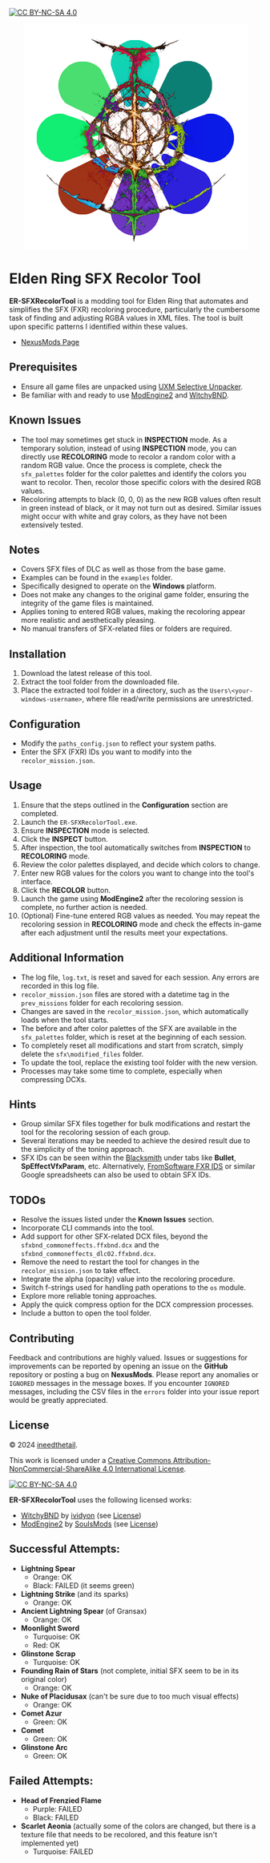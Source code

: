[![CC BY-NC-SA 4.0][cc-by-nc-sa-shield]][cc-by-nc-sa]

<p align="center">
  <img src="https://github.com/tfb-sv/ER-SFXRecolorTool/blob/main/builders/recolor_logo.png?raw=true" />
</p>

# Elden Ring SFX Recolor Tool

**ER-SFXRecolorTool** is a modding tool for Elden Ring that automates and simplifies the SFX (FXR) recoloring procedure, particularly the cumbersome task of finding and adjusting RGBA values in XML files. The tool is built upon specific patterns I identified within these values.

- [NexusMods Page](https://www.nexusmods.com/eldenring/mods/6795)

## Prerequisites
- Ensure all game files are unpacked using [UXM Selective Unpacker](https://github.com/Nordgaren/UXM-Selective-Unpack.git).
- Be familiar with and ready to use [ModEngine2](https://github.com/soulsmods/ModEngine2.git) and [WitchyBND](https://github.com/ividyon/WitchyBND.git).

## Known Issues
- The tool may sometimes get stuck in **INSPECTION** mode. As a temporary solution, instead of using **INSPECTION** mode, you can directly use **RECOLORING** mode to recolor a random color with a random RGB value. Once the process is complete, check the `sfx_palettes` folder for the color palettes and identify the colors you want to recolor. Then, recolor those specific colors with the desired RGB values.
- Recoloring attempts to black (0, 0, 0) as the new RGB values often result in green instead of black, or it may not turn out as desired. Similar issues might occur with white and gray colors, as they have not been extensively tested.

## Notes
- Covers SFX files of DLC as well as those from the base game.
- Examples can be found in the `examples` folder.
- Specifically designed to operate on the **Windows** platform.
- Does not make any changes to the original game folder, ensuring the integrity of the game files is maintained.
- Applies toning to entered RGB values, making the recoloring appear more realistic and aesthetically pleasing.
- No manual transfers of SFX-related files or folders are required.

## Installation
1. Download the latest release of this tool.
2. Extract the tool folder from the downloaded file.
3. Place the extracted tool folder in a directory, such as the `Users\<your-windows-username>`, where file read/write permissions are unrestricted.

## Configuration
- Modify the `paths_config.json` to reflect your system paths.
- Enter the SFX (FXR) IDs you want to modify into the `recolor_mission.json`.

## Usage
1. Ensure that the steps outlined in the **Configuration** section are completed.
2. Launch the `ER-SFXRecolorTool.exe`.
3. Ensure **INSPECTION** mode is selected.
4. Click the **INSPECT** button.
5. After inspection, the tool automatically switches from **INSPECTION** to **RECOLORING** mode.
6. Review the color palettes displayed, and decide which colors to change.
7. Enter new RGB values for the colors you want to change into the tool's interface.
8. Click the **RECOLOR** button.
9. Launch the game using **ModEngine2** after the recoloring session is complete, no further action is needed.
10. (Optional) Fine-tune entered RGB values as needed. You may repeat the recoloring session in **RECOLORING** mode and check the effects in-game after each adjustment until the results meet your expectations.

## Additional Information
- The log file, `log.txt`, is reset and saved for each session. Any errors are recorded in this log file.
- `recolor_mission.json` files are stored with a datetime tag in the `prev_missions` folder for each recoloring session.
- Changes are saved in the `recolor_mission.json`, which automatically loads when the tool starts.
- The before and after color palettes of the SFX are available in the `sfx_palettes` folder, which is reset at the beginning of each session.
- To completely reset all modifications and start from scratch, simply delete the `sfx\modified_files` folder.
- To update the tool, replace the existing tool folder with the new version.
- Processes may take some time to complete, especially when compressing DCXs.

## Hints
- Group similar SFX files together for bulk modifications and restart the tool for the recoloring session of each group.
- Several iterations may be needed to achieve the desired result due to the simplicity of the toning approach.
- SFX IDs can be seen within the [Blacksmith](https://github.com/vawser/Smithbox.git) under tabs like **Bullet**, **SpEffectVfxParam**, etc. Alternatively, [FromSoftware FXR IDS](https://docs.google.com/spreadsheets/d/1gmUiSpJtxFFl0g04MWMIIs37W13Yjp-WUxtbyv99JIQ/edit?gid=866341224#gid=866341224) or similar Google spreadsheets can also be used to obtain SFX IDs.

## TODOs
- Resolve the issues listed under the **Known Issues** section.
- Incorporate CLI commands into the tool.
- Add support for other SFX-related DCX files, beyond the `sfxbnd_commoneffects.ffxbnd.dcx` and the `sfxbnd_commoneffects_dlc02.ffxbnd.dcx`.
- Remove the need to restart the tool for changes in the `recolor_mission.json` to take effect.
- Integrate the alpha (opacity) value into the recoloring procedure.
- Switch f-strings used for handling path operations to the `os` module.
- Explore more reliable toning approaches.
- Apply the quick compress option for the DCX compression processes.
- Include a button to open the tool folder.

## Contributing
Feedback and contributions are highly valued. Issues or suggestions for improvements can be reported by opening an issue on the **GitHub** repository or posting a bug on **NexusMods**. Please report any anomalies or `IGNORED` messages in the message boxes. If you encounter `IGNORED` messages, including the CSV files in the `errors` folder into your issue report would be greatly appreciated.

## License
© 2024 [ineedthetail](https://github.com/tfb-sv).

This work is licensed under a [Creative Commons Attribution-NonCommercial-ShareAlike 4.0 International License][cc-by-nc-sa].

[![CC BY-NC-SA 4.0][cc-by-nc-sa-image]][cc-by-nc-sa]

**ER-SFXRecolorTool** uses the following licensed works:
- [WitchyBND](https://github.com/ividyon/WitchyBND.git) by [ividyon](https://github.com/ividyon) (see [License](https://github.com/ividyon/WitchyBND/blob/main/LICENSE))
- [ModEngine2](https://github.com/soulsmods/ModEngine2.git) by [SoulsMods](https://github.com/soulsmods) (see [License](https://github.com/soulsmods/ModEngine2/blob/main/LICENSE-MIT))

[cc-by-nc-sa]: http://creativecommons.org/licenses/by-nc-sa/4.0/
[cc-by-nc-sa-image]: https://licensebuttons.net/l/by-nc-sa/4.0/88x31.png
[cc-by-nc-sa-shield]: https://img.shields.io/badge/License-CC%20BY--NC--SA%204.0-lightgrey.svg

## Successful Attempts:

- **Lightning Spear**
  - Orange: OK
  - Black: FAILED (it seems green)
- **Lightning Strike** (and its sparks)
  - Orange: OK
- **Ancient Lightning Spear** (of Gransax)
  - Orange: OK
- **Moonlight Sword**
  - Turquoise: OK
  - Red: OK
- **Glinstone Scrap**
  - Turquoise: OK
- **Founding Rain of Stars** (not complete, initial SFX seem to be in its original color)
  - Orange: OK
- **Nuke of Placidusax** (can't be sure due to too much visual effects)
  - Orange: OK
- **Comet Azur**
  - Green: OK
- **Comet**
  - Green: OK
- **Glinstone Arc**
  - Green: OK

## Failed Attempts:

- **Head of Frenzied Flame**
  - Purple: FAILED
  - Black: FAILED
- **Scarlet Aeonia** (actually some of the colors are changed, but there is a texture file that needs to be recolored, and this feature isn't implemented yet)
  - Turquoise: FAILED
